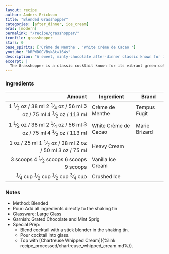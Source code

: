```yaml
---
layout: recipe
author: Anders Erickson
title: "Blended Grasshopper"
categories: [after_dinner, ice_cream]
eras: [modern]
permalink: "/recipe/grasshopper/"
iconfile: grasshopper
stars: 0
base_spirits: ['Crème de Menthe', 'White Crème de Cacao ']
youtube: "kRPWDOCVByk&t=164s"
description: "A sweet, minty-chocolate after-dinner classic known for its vibrant green color from crème de menthe."
excerpt: |
  The Grasshopper is a classic cocktail known for its vibrant green color and creamy, minty-chocolate flavor. It is a sweet, minty classic that tastes better than your traditional dessert.
---
```


### Ingredients

|   Amount | Ingredient           | Brand         |
| -------: | -------------------- | ------------- |
|   <span class="onex active">1 <sup>1</sup>&frasl;<sub>2</sub> oz  / 38 ml</span> <span class="onehalfx">2 <sup>1</sup>&frasl;<sub>4</sub> oz  / 56 ml</span> <span class="twox">3 oz  / 75 ml</span> <span class="threex">4 <sup>1</sup>&frasl;<sub>2</sub> oz  / 113 ml</span>| Crème de Menthe      | Tempus Fugit  |
|   <span class="onex active">1 <sup>1</sup>&frasl;<sub>2</sub> oz  / 38 ml</span> <span class="onehalfx">2 <sup>1</sup>&frasl;<sub>4</sub> oz  / 56 ml</span> <span class="twox">3 oz  / 75 ml</span> <span class="threex">4 <sup>1</sup>&frasl;<sub>2</sub> oz  / 113 ml</span>| White Crème de Cacao | Marie Brizard |
|     <span class="onex active">1 oz  / 25 ml</span> <span class="onehalfx">1 <sup>1</sup>&frasl;<sub>2</sub> oz  / 38 ml</span> <span class="twox">2 oz  / 50 ml</span> <span class="threex">3 oz  / 75 ml</span>| Heavy Cream          |
| <span class="onex active">3 scoops </span> <span class="onehalfx">4 <sup>1</sup>&frasl;<sub>2</sub> scoops </span> <span class="twox">6 scoops </span> <span class="threex">9 scoops </span>| Vanilla Ice Cream    |
| <span class="onex active"> <sup>1</sup>&frasl;<sub>4</sub> cup </span> <span class="onehalfx"> <sup>1</sup>&frasl;<sub>2</sub> cup </span> <span class="twox"> <sup>1</sup>&frasl;<sub>2</sub> cup </span> <span class="threex"> <sup>3</sup>&frasl;<sub>4</sub> cup </span>| Crushed Ice          |

### Notes

- Method: Blended
- Pour: Add all ingredients directly to the shaking tin
- Glassware: Large Glass
- Garnish: Grated Chocolate and Mint Sprig
- Special Prep: 
  - Blend cocktail with a stick blender in the shaking tin. 
  - Pour cocktail into glass. 
  - Top with [Chartreuse Whipped Cream]({%link recipe_processed/chartreuse_whipped_cream.md%}).

    
<script type="application/ld+json">
{
  "@context": "https://schema.org",
  "@type": "Recipe",
  "author": {
    "@type": "Person",
    "name": "{{ page.author }}"
    },
  "image": "{%- for page in page.categories limit: 1 %}{% assign cat = site.data.categories | where: "slug", page | first %}{{ site.url }}{{ site.baseurl}}/assets/images/category_{{cat.slug}}.svg{% endfor -%}",
  "description": "{{ page.excerpt | strip_html | replace: '"', "'" }}",
  "recipeIngredient": [
  "1.5 oz Crème de Menthe ",
  "1.5 oz White Crème de Cacao",
  "1 oz Heavy Cream ",
  "3 scoops Vanilla Ice Cream ",
  "0.25 cup Crushed Ice "
    ],
  "name": "{{ page.title }}",
  "recipeInstructions": [
    {
      "@type": "HowToStep",
      "text": "- Method: Blended"
    },
    {
      "@type": "HowToStep",
      "text": "- Pour: Add all ingredients directly to the shaking tin"
    },
    {
      "@type": "HowToStep",
      "text": "- Glassware: Large Glass"
    },
    {
      "@type": "HowToStep",
      "text": "- Garnish: Grated Chocolate and Mint Sprig"
    },
    {
      "@type": "HowToStep",
      "text": "- Special Prep: "
    },
    {
      "@type": "HowToStep",
      "text": "  - Blend cocktail with a stick blender in the shaking tin. "
    },
    {
      "@type": "HowToStep",
      "text": "  - Pour cocktail into glass. "
    },
    {
      "@type": "HowToStep",
      "text": "  - Top with [Chartreuse Whipped Cream]({%link recipe_processed/chartreuse_whipped_cream.md%})."
    }
    ],
  "recipeYield": "1 cocktail",
  "recipeCategory": "cocktail",
  {% if page.stars and site.data.ratings[page.iconfile].ratings -%}"aggregateRating": {
   "@type": "AggregateRating",
   "ratingValue": "{%- include stars_metadata.html %}",
   "bestRating": "5",
   "reviewCount": "2"},{%- endif %}
  "recipeCuisine": "global",
  "prepTime": "PT20M",
  "cookTime": "PT15S",
  "keywords": "{{ page.title }}, cocktail, {{ page.eras }}, {%- include category_metadata.html -%}, {%- include spirits_metadata.html -%}"
}
</script>

    